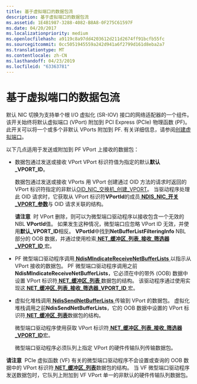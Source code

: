 ```yaml
---
title: 基于虚拟端口的数据包流
description: 基于虚拟端口的数据包流
ms.assetid: 1E4B1987-3288-4082-B8A8-0F275C61597F
ms.date: 04/20/2017
ms.localizationpriority: medium
ms.openlocfilehash: a9119c8a97dd4203612d211d2674ff91bcfb55fc
ms.sourcegitcommit: 0cc5051945559a242d941a6f2799d161d8eba2a7
ms.translationtype: MT
ms.contentlocale: zh-CN
ms.lasthandoff: 04/23/2019
ms.locfileid: "63363781"
---
```

# <a name="packet-flow-over-a-virtual-port"></a>基于虚拟端口的数据包流


默认 NIC 切换为支持单个根 I/O 虚拟化 (SR-IOV) 接口的网络适配器的一个组件。 该开关始终将默认虚拟端口 (VPort) 附加到 PCI Express (PCIe) 物理函数 (PF)。 此开关可以将一个或多个非默认 VPorts 附加到 PF. 有关详细信息，请参阅[创建虚拟端口](creating-a-virtual-port.md)。

以下几点适用于发送或附加到 PF VPort 上接收的数据包：

-   数据包通过发送或接收 VPort VPort 标识符值为指定的默认**默认\_VPORT\_ID**。

    数据包通过发送或接收 VPorts 用 VPort 创建通过 OID 方法的请求时返回的 VPort 标识符指定的非默认[OID\_NIC\_交换机\_创建\_VPORT](https://msdn.microsoft.com/library/windows/hardware/hh451816)。 当驱动程序处理此 OID 请求时，它获取从 VPort 标识符**VPortId**的成员[ **NDIS\_NIC\_开关\_VPORT\_参数**](https://msdn.microsoft.com/library/windows/hardware/hh451597)与 OID 请求关联的结构。

    **请注意**  时 VPort 删除，则可以为微型端口驱动程序以接收包含一个无效的 NBL **VPortId**值。 如果发生这种情况，微型端口应忽略 VPort ID 无效，并使用**默认\_VPORT\_ID**相反。 **VPortId**中找到**NetBufferListFilteringInfo** NBL 部分的 OOB 数据，并通过使用检索[ **NET\_缓冲区\_列表\_接收\_筛选器\_VPORT\_ID** ](https://msdn.microsoft.com/library/windows/hardware/hh439946)宏。

     

-   PF 微型端口驱动程序调用[ **NdisMIndicateReceiveNetBufferLists** ](https://msdn.microsoft.com/library/windows/hardware/ff563598)以指示从 VPort 接收的数据包。 PF 微型端口驱动程序调用之前**NdisMIndicateReceiveNetBufferLists**，它必须在中的带外 (OOB) 数据中设置 VPort 标识符[ **NET\_缓冲区\_列表** ](https://msdn.microsoft.com/library/windows/hardware/ff568388)数据包的结构。 该驱动程序通过使用实现这[ **NET\_缓冲区\_列表\_接收\_筛选器\_VPORT\_ID** ](https://msdn.microsoft.com/library/windows/hardware/hh439946)宏。

-   虚拟化堆栈调用[ **NdisSendNetBufferLists** ](https://msdn.microsoft.com/library/windows/hardware/ff564535)传输到 VPort 的数据包。 虚拟化堆栈调用之前**NdisSendNetBufferLists**，它的 OOB 数据中设置的 VPort 标识符[ **NET\_缓冲区\_列表**](https://msdn.microsoft.com/library/windows/hardware/ff568388)数据包的结构。

    微型端口驱动程序使用获取 VPort 标识符[ **NET\_缓冲区\_列表\_接收\_筛选器\_VPORT\_ID**](https://msdn.microsoft.com/library/windows/hardware/hh439946)宏。

    微型端口驱动程序必须队列上指定 VPort 的硬件传输队列传输数据包。

**请注意**  PCIe 虚拟函数 (VF) 有关的微型端口驱动程序不会设置或查询的 OOB 数据中的 VPort 标识符[ **NET\_缓冲区\_列表**](https://msdn.microsoft.com/library/windows/hardware/ff568388)数据包的结构。 当 VF 微型端口驱动程序发送数据包时，它队列上附加到 VF VPort 单一的非默认的硬件传输队列数据包。

 

 

 





